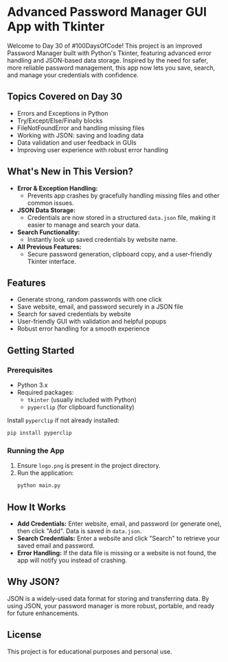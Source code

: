 # Advanced Password Manager GUI App with Tkinter

Welcome to Day 30 of #100DaysOfCode! This project is an improved Password Manager built with Python's Tkinter, featuring advanced error handling and JSON-based data storage. Inspired by the need for safer, more reliable password management, this app now lets you save, search, and manage your credentials with confidence.

## Topics Covered on Day 30
- Errors and Exceptions in Python
- Try/Except/Else/Finally blocks
- FileNotFoundError and handling missing files
- Working with JSON: saving and loading data
- Data validation and user feedback in GUIs
- Improving user experience with robust error handling

## What's New in This Version?
- **Error & Exception Handling:**
  - Prevents app crashes by gracefully handling missing files and other common issues.
- **JSON Data Storage:**
  - Credentials are now stored in a structured `data.json` file, making it easier to manage and search your data.
- **Search Functionality:**
  - Instantly look up saved credentials by website name.
- **All Previous Features:**
  - Secure password generation, clipboard copy, and a user-friendly Tkinter interface.

## Features
- Generate strong, random passwords with one click
- Save website, email, and password securely in a JSON file
- Search for saved credentials by website
- User-friendly GUI with validation and helpful popups
- Robust error handling for a smooth experience

## Getting Started

### Prerequisites
- Python 3.x
- Required packages:
  - `tkinter` (usually included with Python)
  - `pyperclip` (for clipboard functionality)

Install `pyperclip` if not already installed:
```bash
pip install pyperclip
```

### Running the App
1. Ensure `logo.png` is present in the project directory.
2. Run the application:
   ```bash
   python main.py
   ```

## How It Works
- **Add Credentials:** Enter website, email, and password (or generate one), then click "Add". Data is saved in `data.json`.
- **Search Credentials:** Enter a website and click "Search" to retrieve your saved email and password.
- **Error Handling:** If the data file is missing or a website is not found, the app will notify you instead of crashing.

## Why JSON?
JSON is a widely-used data format for storing and transferring data. By using JSON, your password manager is more robust, portable, and ready for future enhancements.

## License
This project is for educational purposes and personal use.
